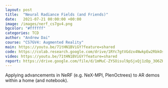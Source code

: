 ```yaml
---
layout: post
title:  "Neural Radiance Fields (and Friends)"
date:   2021-07-21 00:00:00 +00:00
image: /images/nerf_cs7gv4.png
bgcolor: "#ffffff"
categories: TCD
author: "Andrew Dai"
course: "CS7GV4: Augmented Reality"
main: https://youtu.be/71tHN1BViGY?feature=shared
code: https://colab.research.google.com/drive/1RYc7gtVGdzx4NwkpEw2RbkOs_K2_7urP
video: https://youtu.be/71tHN1BViGY?feature=shared
report: https://drive.google.com/file/d/1mMuC-ZYSOisul9pSjxQj1zDp_3O6ZHMa/view?usp=sharing
---
```

Applying advancements in NeRF (e.g. NeX-MPI, PlenOctrees) to AR demos within a home (and notebook).